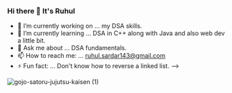 ### Hi there 👋 It's Ruhul

- 🔭 I’m currently working on ... my DSA skills.
- 🌱 I’m currently learning ... DSA in C++ along with Java and also web dev a little bit.
- 💬 Ask me about ... DSA fundamentals.
- 📫 How to reach me: ... ruhul.sardar143@gmail.com
- ⚡ Fun fact: ... Don't know how to reverse a linked list.
-->

![gojo-satoru-jujutsu-kaisen (1)](https://user-images.githubusercontent.com/84025740/128625762-df240878-f323-4236-a283-bd5123571f89.gif)
